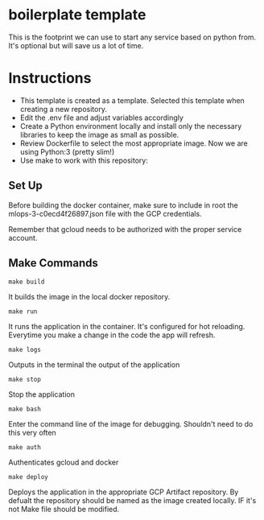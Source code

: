 # boilerplate template
This is the footprint we can use to start any service based on python from. It's optional but will save us a lot of time.

# Instructions
* This template is created as a template. Selected this template when creating a new repository.
* Edit the .env file and adjust variables accordingly
* Create a Python environment locally and install only the necessary libraries to keep the image as small as possible.
* Review Dockerfile to select the most appropriate image. Now we are using Python:3 (pretty slim!)
* Use make <COMMAND> to work with this repository:

## Set Up
Before building the docker container, make sure to include in root the mlops-3-c0ecd4f26897.json file with the GCP credentials.

Remember that gcloud needs to be authorized with the proper service account.

## Make Commands
```
make build
```
It builds the image in the local docker repository.
```
make run
```
It runs the application in the container. It's configured for hot reloading. Everytime you make a change in the code the app will refresh.
```
make logs
```
Outputs in the terminal the output of the application
```
make stop
```
Stop the application
```
make bash
```
Enter the command line of the image for debugging. Shouldn't need to do this very often
```
make auth
```
Authenticates gcloud and docker
```
make deploy
```
Deploys the application in the appropriate GCP Artifact repository. By defualt the repository should be named as the image created locally. IF it's not Make file should be modified.
